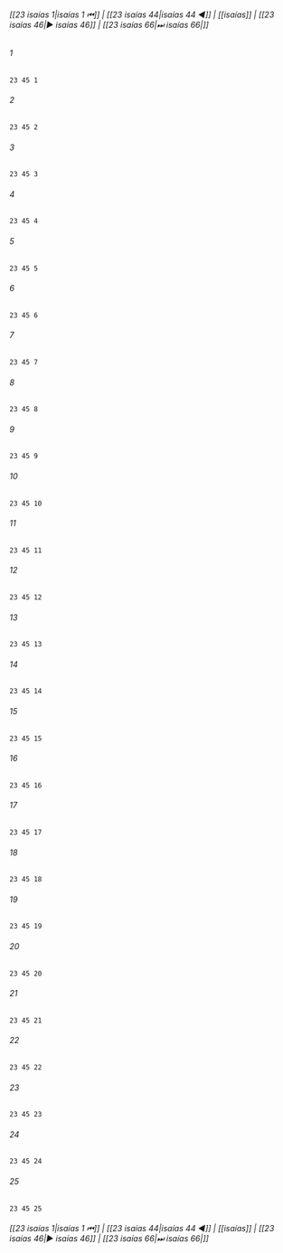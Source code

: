 
###### [[23 isaías 1|isaías 1 ⏮]] | [[23 isaías 44|isaías 44 ◀]] | [[isaías]] | [[23 isaías 46|▶ isaías 46]] | [[23 isaías 66|⏭ isaías 66|]]

###### 1
``` verse
23 45 1 
```
###### 2
``` verse
23 45 2 
```
###### 3
``` verse
23 45 3 
```
###### 4
``` verse
23 45 4 
```
###### 5
``` verse
23 45 5 
```
###### 6
``` verse
23 45 6 
```
###### 7
``` verse
23 45 7 
```
###### 8
``` verse
23 45 8 
```
###### 9
``` verse
23 45 9 
```
###### 10
``` verse
23 45 10 
```
###### 11
``` verse
23 45 11 
```
###### 12
``` verse
23 45 12 
```
###### 13
``` verse
23 45 13 
```
###### 14
``` verse
23 45 14 
```
###### 15
``` verse
23 45 15 
```
###### 16
``` verse
23 45 16 
```
###### 17
``` verse
23 45 17 
```
###### 18
``` verse
23 45 18 
```
###### 19
``` verse
23 45 19 
```
###### 20
``` verse
23 45 20 
```
###### 21
``` verse
23 45 21 
```
###### 22
``` verse
23 45 22 
```
###### 23
``` verse
23 45 23 
```
###### 24
``` verse
23 45 24 
```
###### 25
``` verse
23 45 25 
```

###### [[23 isaías 1|isaías 1 ⏮]] | [[23 isaías 44|isaías 44 ◀]] | [[isaías]] | [[23 isaías 46|▶ isaías 46]] | [[23 isaías 66|⏭ isaías 66|]]

